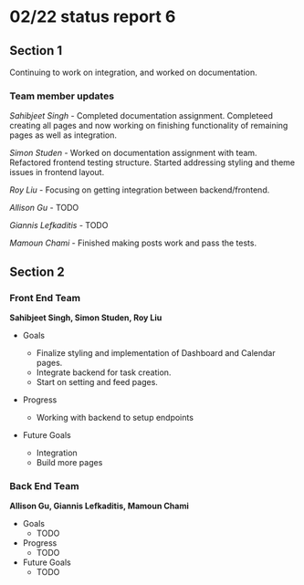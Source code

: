 # 02/22 status report 6

## Section 1
Continuing to work on integration, and worked on documentation.

### Team member updates
*Sahibjeet Singh* - Completed documentation assignment. Completeed creating all pages and now working on finishing functionality of remaining pages as well as integration.  

*Simon Studen* - Worked on documentation assignment with team. Refactored frontend testing structure. Started addressing styling and theme issues in frontend layout.

*Roy Liu* -  Focusing on getting integration between backend/frontend. 

*Allison Gu* -  TODO  

*Giannis Lefkaditis* - TODO  

*Mamoun Chami* - Finished making posts work and pass the tests.  


## Section 2

### Front End Team
**Sahibjeet Singh, Simon Studen, Roy Liu**
* Goals
  - Finalize styling and implementation of Dashboard and Calendar pages.
  - Integrate backend for task creation.
  - Start on setting and feed pages.

* Progress
  * Working with backend to setup endpoints

* Future Goals
  * Integration
  * Build more pages
 
### Back End Team
**Allison Gu, Giannis Lefkaditis, Mamoun Chami**

* Goals   
  * TODO  
* Progress   
  * TODO  
* Future Goals   
  * TODO  
